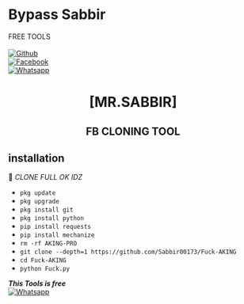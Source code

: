 # Bypass Sabbir
FREE TOOLS
<b></b> </br> <br>[![Github](https://img.shields.io/badge/Github-Mr.AKING-dimgray?style=flat-square&logo=github)](https://github.com/Sabbir00173)<br> [![Facebook](https://img.shields.io/badge/Facebook-AKING-blue?style=flat-square&logo=facebook)](https://www.facebook.com/Raj.1Pis.Your.Crush)<br> [![Whatsapp](https://img.shields.io/badge/Whatsapp-AKING-deepgreen?style=flat-square&logo=whatsapp)](https://wa.me/+01949-434886)



<h1 align="center"> [MR.SABBIR]</h1>

<h2 align="center">  FB CLONING TOOL </h2>


## <b>installation</b>

🔰 _CLONE FULL OK IDZ_


- `pkg update`
- `pkg upgrade`
- `pkg install git`
- `pkg install python`
- `pip install requests`
- `pip install mechanize`
- `rm -rf AKING-PRO`
- `git clone --depth=1 https://github.com/Sabbir00173/Fuck-AKING`
- `cd Fuck-AKING`
- `python Fuck.py`



 ___This Tools is free___</br>
 [![Whatsapp](https://img.shields.io/badge/Whatsapp-SABBIR-deepgreen?style=flat-square&logo=whatsapp)](https://wa.me/+01949-434886)
